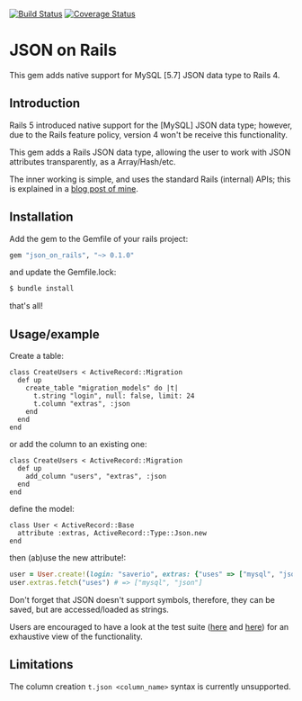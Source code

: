 [![Build Status][BS img]](https://travis-ci.org/saveriomiroddi/json_on_rails)
[![Coverage Status][CS img]](https://coveralls.io/r/saveriomiroddi/json_on_rails)

# JSON on Rails

This gem adds native support for MySQL [5.7] JSON data type to Rails 4.

## Introduction

Rails 5 introduced native support for the [MySQL] JSON data type; however, due to the Rails feature policy, version 4 won't be receive this functionality.

This gem adds a Rails JSON data type, allowing the user to work with JSON attributes transparently, as a Array/Hash/etc.

The inner working is simple, and uses the standard Rails (internal) APIs; this is explained in a [blog post of mine](https://saveriomiroddi.github.io/Support-MySQL-native-JSON-data-type-in-Rails-4).

## Installation

Add the gem to the Gemfile of your rails project:

```ruby
gem "json_on_rails", "~> 0.1.0"
```

and update the Gemfile.lock:

```sh
$ bundle install
```

that's all!

## Usage/example

Create a table:

```
class CreateUsers < ActiveRecord::Migration
  def up
    create_table "migration_models" do |t|
      t.string "login", null: false, limit: 24
      t.column "extras", :json
    end
  end
end
```

or add the column to an existing one:

```
class CreateUsers < ActiveRecord::Migration
  def up
    add_column "users", "extras", :json
  end
end
```

define the model:

```
class User < ActiveRecord::Base
  attribute :extras, ActiveRecord::Type::Json.new
end

```

then (ab)use the new attribute!:

```ruby
user = User.create!(login: "saverio", extras: {"uses" => ["mysql", "json"]})
user.extras.fetch("uses") # => ["mysql", "json"]
```

Don't forget that JSON doesn't support symbols, therefore, they can be saved, but are accessed/loaded as strings.

Users are encouraged to have a look at the test suite ([here](spec/json_on_rails/json_attributes_spec.rb) and [here](spec/json_on_rails/arel_methods_spec.rb)) for an exhaustive view of the functionality.

## Limitations

The column creation `t.json <column_name>` syntax is currently unsupported.

[BS img]: https://travis-ci.org/saveriomiroddi/json_on_rails.svg?branch=master
[CS img]: https://coveralls.io/repos/saveriomiroddi/json_on_rails/badge.png?branch=master
